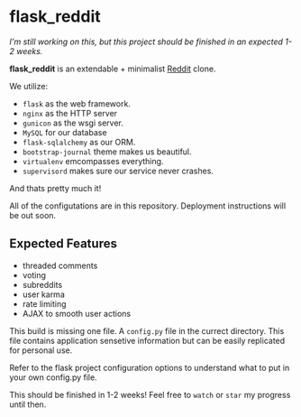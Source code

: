 flask\_reddit
=============

*I'm still working on this, but this project should be finished in an expected 1-2 weeks.*

**flask_reddit** is an extendable + minimalist [Reddit](http://reddit.com) clone.

We utilize: 
- `flask` as the web framework.
- `nginx` as the HTTP server  
- `gunicon` as the wsgi server.
- `MySQL` for our database 
- `flask-sqlalchemy` as our ORM.
- `bootstrap-journal` theme makes us beautiful.
- `virtualenv` emcompasses everything. 
- `supervisord` makes sure our service never crashes.

And thats pretty much it!

All of the configutations are in this repository. Deployment instructions 
will be out soon.

Expected Features
-----------------
- threaded comments
- voting
- subreddits
- user karma
- rate limiting
- AJAX to smooth user actions


This build is missing one file. A `config.py` file in the currect directory. This
file contains application sensetive information but can be easily replicated for 
personal use.

Refer to the flask project configuration options to understand what to put in your own
config.py file.

This should be finished in 1-2 weeks! Feel free to `watch` or `star` my progress until then.
